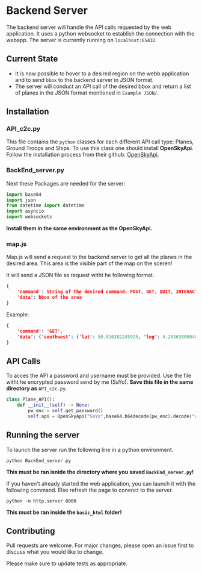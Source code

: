 # Backend Server

The backend server will handle the API calls requested by the web application. It uses a python websocket to establish the connection with the webapp. The server is currently running on `localhost:65432`. 

## Current State
- It is now possible to hover to a desired region on the webb application and to send `bbox` to the backend server in JSON format. 
- The server will conduct an API call of the desired bbox and return a list of planes in the JSON format mentioned in `Example JSON/`.

## Installation
### API_c2c.py
This file contains the `python` classes for each different API call type: Planes, Ground Troops and Ships. To use this class one should install **OpenSkyApi**. Follow the installation process from their github: [OpenSkyApi](https://github.com/openskynetwork/opensky-api).

### BackEnd_server.py
Next these Packages are needed for the server:
```python
import base64
import json
from datetime import datetime
import asyncio
import websockets
```
**Install them in the same environment as the OpenSkyApi.**

### map.js
Map.js will send a request to the backend server to get all the planes in the desired area. This area is the visible part of the map on the sceren!

It will send a JSON file as request witht he following format.
```JSON
{
    'command': String of the desired command: POST, GET, QUIT, INTERACTIVE ,
    'data': bbox of the area
}
```

Example: 
```json
{
    'command': 'GET', 
    'data': {'southwest': {'lat': 50.810382245925, 'lng': 4.283638000488282}, 'northwest': {'lat': 50.9137489045753, 'lng': 4.283638000488282}, 'northeast': {'lat': 50.9137489045753, 'lng': 4.60653305053711}, 'southeast': {'lat': 50.810382245925, 'lng': 4.60653305053711}}
}
```

## API Calls
To acces the API a password and username must be provided. Use the file witht he encrypted password send by me (SaYo). **Save this file in the same directory as** `API_c2c.py`.
```python
class Plane_API():
    def __init__(self) -> None:
        pw_enc = self.get_password()
        self.api = OpenSkyApi("SaYo",base64.b64decode(pw_enc).decode("utf-8"))
```

## Running the server 
To launch the server run the following line in a python environment.
```
python BackEnd_server.py
```
**This must be ran isnide the directory where you saved `BackEnd_server.py`!**

If you haven't already started the web application, you can launch it with the following command. Else refresh the page to conenct to the server. 
```
python -m http.server 8000
```
**This must be ran inside the `basic_html` folder!**

## Contributing

Pull requests are welcome. For major changes, please open an issue first
to discuss what you would like to change.

Please make sure to update tests as appropriate.